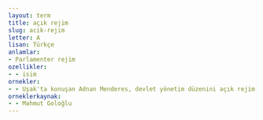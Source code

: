 ```yaml
---
layout: term
title: açık rejim
slug: acik-rejim
letter: A
lisan: Türkçe
anlamlar:
- Parlamenter rejim
ozellikler:
- - isim
ornekler:
- - Uşak'ta konuşan Adnan Menderes, devlet yönetim düzenini açık rejim ve kapalı rejim olarak ikiye ayırdı
orneklerkaynak:
- - Mahmut Goloğlu
---
```

